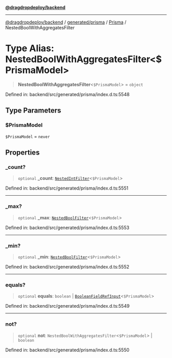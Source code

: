 [**@dragdropdeploy/backend**](../../../../../README.md)

***

[@dragdropdeploy/backend](../../../../../README.md) / [generated/prisma](../../../README.md) / [Prisma](../README.md) / NestedBoolWithAggregatesFilter

# Type Alias: NestedBoolWithAggregatesFilter\<$PrismaModel\>

> **NestedBoolWithAggregatesFilter**\<`$PrismaModel`\> = `object`

Defined in: backend/src/generated/prisma/index.d.ts:5548

## Type Parameters

### $PrismaModel

`$PrismaModel` = `never`

## Properties

### \_count?

> `optional` **\_count**: [`NestedIntFilter`](NestedIntFilter.md)\<`$PrismaModel`\>

Defined in: backend/src/generated/prisma/index.d.ts:5551

***

### \_max?

> `optional` **\_max**: [`NestedBoolFilter`](NestedBoolFilter.md)\<`$PrismaModel`\>

Defined in: backend/src/generated/prisma/index.d.ts:5553

***

### \_min?

> `optional` **\_min**: [`NestedBoolFilter`](NestedBoolFilter.md)\<`$PrismaModel`\>

Defined in: backend/src/generated/prisma/index.d.ts:5552

***

### equals?

> `optional` **equals**: `boolean` \| [`BooleanFieldRefInput`](BooleanFieldRefInput.md)\<`$PrismaModel`\>

Defined in: backend/src/generated/prisma/index.d.ts:5549

***

### not?

> `optional` **not**: `NestedBoolWithAggregatesFilter`\<`$PrismaModel`\> \| `boolean`

Defined in: backend/src/generated/prisma/index.d.ts:5550
